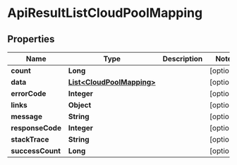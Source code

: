 
# ApiResultListCloudPoolMapping

## Properties
Name | Type | Description | Notes
------------ | ------------- | ------------- | -------------
**count** | **Long** |  |  [optional]
**data** | [**List&lt;CloudPoolMapping&gt;**](CloudPoolMapping.md) |  |  [optional]
**errorCode** | **Integer** |  |  [optional]
**links** | **Object** |  |  [optional]
**message** | **String** |  |  [optional]
**responseCode** | **Integer** |  |  [optional]
**stackTrace** | **String** |  |  [optional]
**successCount** | **Long** |  |  [optional]



